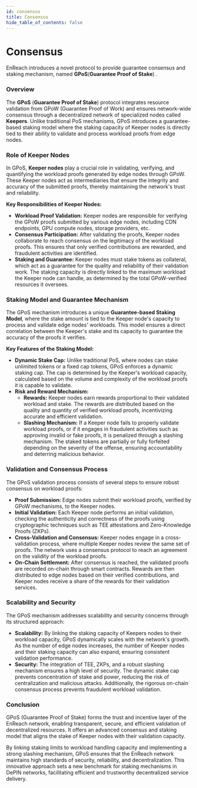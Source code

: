 ```yaml
---
id: consensus
title: Consensus
hide_table_of_contents: false
---
```


# Consensus

EnReach introduces a novel protocol to provide guarantee consensus and staking mechanism, named **GPoS**(**Guarantee Proof of Stake**) .

### Overview

The **GPoS** (**Guarantee Proof of Stake**) protocol integrates resource validation from GPoW (Guarantee Proof of Work) and ensures network-wide consensus through a decentralized network of specialized nodes called **Keepers**. Unlike traditional PoS mechanisms, GPoS introduces a guarantee-based staking model where the staking capacity of Keeper nodes is directly tied to their ability to validate and process workload proofs from edge nodes.

### Role of Keeper Nodes

In GPoS, **Keeper nodes** play a crucial role in validating, verifying, and quantifying the workload proofs generated by edge nodes through GPoW. These Keeper nodes act as intermediaries that ensure the integrity and accuracy of the submitted proofs, thereby maintaining the network's trust and reliability.

**Key Responsibilities of Keeper Nodes:**

* **Workload Proof Validation:** Keeper nodes are responsible for verifying the GPoW proofs submitted by various edge nodes, including CDN endpoints, GPU compute nodes, storage providers, etc.
* **Consensus Participation:** After validating the proofs, Keeper nodes collaborate to reach consensus on the legitimacy of the workload proofs. This ensures that only verified contributions are rewarded, and fraudulent activities are identified.
* **Staking and Guarantee:** Keeper nodes must stake tokens as collateral, which act as a guarantee for the quality and reliability of their validation work. The staking capacity is directly linked to the maximum workload the Keeper node can handle, as determined by the total GPoW-verified resources it oversees.

### Staking Model and Guarantee Mechanism

The GPoS mechanism introduces a unique **Guarantee-based Staking Model**, where the stake amount is tied to the Keeper node's capacity to process and validate edge nodes' workloads. This model ensures a direct correlation between the Keeper's stake and its capacity to guarantee the accuracy of the proofs it verifies.

**Key Features of the Staking Model:**

* **Dynamic Stake Cap:** Unlike traditional PoS, where nodes can stake unlimited tokens or a fixed cap tokens, GPoS enforces a dynamic staking cap. The cap is determined by the Keeper's workload capacity, calculated based on the volume and complexity of the workload proofs it is capable to validate.
* **Risk and Reward Mechanism:**
  * **Rewards:** Keeper nodes earn rewards proportional to their validated workload and stake. The rewards are distributed based on the quality and quantity of verified workload proofs, incentivizing accurate and efficient validation.
  * **Slashing Mechanism:** If a Keeper node fails to properly validate workload proofs, or if it engages in fraudulent activities such as approving invalid or fake proofs, it is penalized through a slashing mechanism. The staked tokens are partially or fully forfeited depending on the severity of the offense, ensuring accountability and deterring malicious behavior.

### Validation and Consensus Process

The GPoS validation process consists of several steps to ensure robust consensus on workload proofs:

* **Proof Submission:** Edge nodes submit their workload proofs, verified by GPoW mechanisms, to the Keeper nodes.
* **Initial Validation:** Each Keeper node performs an initial validation, checking the authenticity and correctness of the proofs using cryptographic techniques such as TEE attestations and Zero-Knowledge Proofs (ZKPs).
* **Cross-Validation and Consensus:** Keeper nodes engage in a cross-validation process, where multiple Keeper nodes review the same set of proofs. The network uses a consensus protocol to reach an agreement on the validity of the workload proofs.
* **On-Chain Settlement:** After consensus is reached, the validated proofs are recorded on-chain through smart contracts. Rewards are then distributed to edge nodes based on their verified contributions, and Keeper nodes receive a share of the rewards for their validation services.

### Scalability and Security

The GPoS mechanism addresses scalability and security concerns through its structured approach:

* **Scalability:** By linking the staking capacity of Keepers nodes to their workload capacity, GPoS dynamically scales with the network's growth. As the number of edge nodes increases, the number of Keeper nodes and their staking capacity can also expand, ensuring consistent validation performance.
* **Security:** The integration of TEE, ZKPs, and a robust slashing mechanism ensures a high level of security. The dynamic stake cap prevents concentration of stake and power, reducing the risk of centralization and malicious attacks. Additionally, the rigorous on-chain consensus process prevents fraudulent workload validation.

### Conclusion

GPoS (Guarantee Proof of Stake) forms the trust and incentive layer of the EnReach network, enabling transparent, secure, and efficient validation of decentralized resources. It offers an advanced consensus and staking model that aligns the stake of Keeper nodes with their validation capacity.&#x20;

By linking staking limits to workload handling capacity and implementing a strong slashing mechanism, GPoS ensures that the EnReach network maintains high standards of security, reliability, and decentralization. This innovative approach sets a new benchmark for staking mechanisms in DePIN networks, facilitating efficient and trustworthy decentralized service delivery.